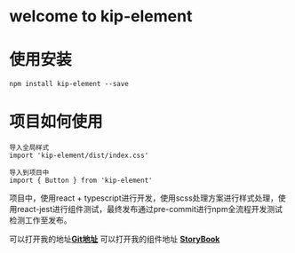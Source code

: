 
# welcome to kip-element

# 使用安装

```
npm install kip-element --save

```
# 项目如何使用

```
导入全局样式
import 'kip-element/dist/index.css'
```
```
导入到项目中
import { Button } from 'kip-element'
```

项目中，使用react + typescript进行开发，使用scss处理方案进行样式处理，使用react-jest进行组件测试，最终发布通过pre-commit进行npm全流程开发测试检测工作至发布。


可以打开我的地址[**Git地址**](https://github.com/KipSong/kip-element)
可以打开我的组件地址 [**StoryBook**](https://kipsong.github.io/kip-element/storybook-static/)